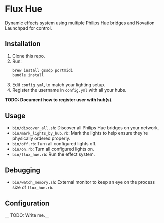 # Flux Hue

Dynamic effects system using multiple Philips Hue bridges and Novation Launchpad for control.


## Installation

1. Clone this repo.
2. Run:
    ```bash
    brew install gssdp portmidi
    bundle install
    ```
3. Edit `config.yml`, to match your lighting setup.
4. Register the username in `config.yml` with all your hubs.

__TODO: Document how to register user with hub(s).__


## Usage

* `bin/discover_all.sh`: Discover all Philips Hue bridges on your network.
* `bin/mark_lights_by_hub.rb`: Mark the lights to help ensure they're physically ordered properly.
* `bin/off.rb`: Turn all configured lights off.
* `bin/on.rb`: Turn all configured lights on.
* `bin/flux_hue.rb`: Run the effect system.

## Debugging

* `bin/watch_memory.sh`: External monitor to keep an eye on the process size of `flux_hue.rb`.


## Configuration

__ TODO: Write me.__

